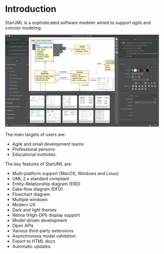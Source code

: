 Introduction
============

StarUML is a sophisticated software modeler aimed to support _agile_ and _concise_ modeling.

![](/assets/screenshot.png)

The main targets of users are:
* Agile and small development teams
* Professional persons
* Educational institutes.

The key features of StarUML are:
* Multi-platform support (MacOS, Windows and Linux)
* UML 2.x standard compliant
* Entity-Relationship diagram (ERD)
* Data-flow diagram (DFD)
* Flowchart diagram
* Multiple windows
* Modern UX
* Dark and light themes
* Retina (High-DPI) display support
* Model-driven development
* Open APIs
* Various third-party extensions
* Asynchronous model validation
* Export to HTML docs
* Automatic updates.

